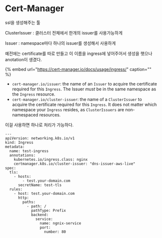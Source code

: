 # Cert-Manager

ssl을 생성해주는 툴

ClusterIssuer : 클러스터 전체에서 한개의 issuer를 사용가능하게

Issuer : namespace마다 하나의 issuer를 생성해서 사용하게

예전에는 certificate를 따로 만들고 이 이름을 ingress에 넣어주어서 생성을 햇으나 anotation이 생겼다.

{% embed url="https://cert-manager.io/docs/usage/ingress/" caption="" %}

* `cert-manager.io/issuer`: the name of an `Issuer` to acquire the certificate required for this `Ingress`. The Issuer _must_ be in the same namespace as the `Ingress` resource.
* `cert-manager.io/cluster-issuer`: the name of a `ClusterIssuer` to acquire the certificate required for this `Ingress`. It does not matter which namespace your `Ingress` resides, as `ClusterIssuers` are non-namespaced resources.

이걸 사용하면 하나로 처리가 가능하다.

```text
---
apiVersion: networking.k8s.io/v1
kind: Ingress
metadata:
  name: test-ingress
  annotations:
    kubernetes.io/ingress.class: nginx
    certmanager.k8s.io/cluster-issuer: "dns-issuer-aws-live"
spec:
  tls:
    - hosts:
        - test.your-domain.com
      secretName: test-tls
  rules:
    - host: test.your-domain.com
      http:
        paths:
          - path: /
            pathType: Prefix
            backend:
              service:
                name: ngnix-service
                port:
                  number: 80
```

